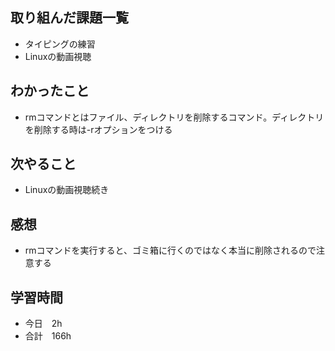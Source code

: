 ## 取り組んだ課題一覧
- タイピングの練習
- Linuxの動画視聴
## わかったこと
- rmコマンドとはファイル、ディレクトリを削除するコマンド。ディレクトリを削除する時は-rオプションをつける
## 次やること
-  Linuxの動画視聴続き
## 感想
-  rmコマンドを実行すると、ゴミ箱に行くのではなく本当に削除されるので注意する
## 学習時間
- 今日　2h
- 合計　166h
